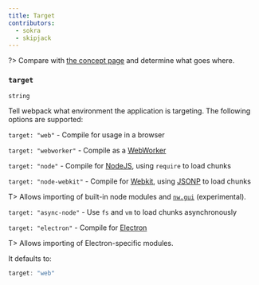 ```yaml
---
title: Target
contributors:
  - sokra
  - skipjack
---
```


?> Compare with [the concept page](/concepts/targets) and determine what goes where.

### `target`

`string`

Tell webpack what environment the application is targeting. The following options are supported:

`target: "web"` - Compile for usage in a browser

`target: "webworker"` - Compile as a [WebWorker](https://developer.mozilla.org/en-US/docs/Web/API/Web_Workers_API)

`target: "node"` - Compile for [NodeJS](https://nodejs.org/en/), using `require` to load chunks

`target: "node-webkit"` - Compile for [Webkit](https://webkit.org/), using [JSONP](https://sacha.me/articles/jsonp-demystified/) to load chunks

T> Allows importing of built-in node modules and [`nw.gui`](http://docs.nwjs.io/en/latest/) (experimental).

`target: "async-node"` - Use `fs` and `vm` to load chunks asynchronously

`target: "electron"` - Compile for [Electron](http://electron.atom.io/)

T> Allows importing of Electron-specific modules.

It defaults to:

```js
target: "web"
```
